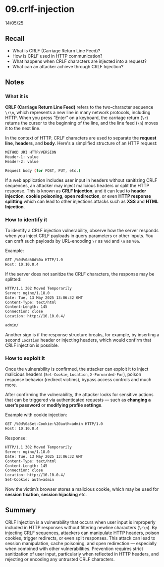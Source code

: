 # 09.crlf-injection

14/05/25

## Recall

- What is CRLF (Carriage Return Line Feed)?
- How is CRLF used in HTTP communication?
- What happens when CRLF characters are injected into a request?
- What can an attacker achieve through CRLF Injection?

## Notes

### What it is

**CRLF (Carriage Return Line Feed)** refers to the two-character sequence `\r\n`, which represents a new line in many network protocols, including HTTP. When you press “Enter” on a keyboard, the carriage return (`\r`) returns the cursor to the beginning of the line, and the line feed (`\n`) moves it to the next line.

In the context of HTTP, CRLF characters are used to separate the **request line**, **headers**, and **body**. Here's a simplified structure of an HTTP request:

```bash
METHOD URI HTTP/VERSION
Header-1: value
Header-2: value

Request body (for POST, PUT, etc.)
```

If a web application includes user input in headers without sanitizing CRLF sequences, an attacker may inject malicious headers or split the HTTP response. This is known as **CRLF Injection**, and it can lead to **header injection**, **cookie poisoning**, **open redirection**, or even **HTTP response splitting** which can lead to other injections attacks such as **XSS** and **HTML Injection**.

### How to identify it

To identify a CRLF injection vulnerability, observe how the server responds when you inject CRLF payloads in query parameters or other inputs. You can craft such payloads by URL-encoding `\r` as `%0d` and `\n` as `%0a`.

Example:

```bash
GET /%0d%0a%0d%0a HTTP/1.0
Host: 10.10.0.4
```

If the server does not sanitize the CRLF characters, the response may be splitted:

```bash
HTTP/1.1 302 Moved Temporarily
Server: nginx/1.18.0
Date: Tue, 13 May 2025 13:06:32 GMT
Content-Type: text/html
Content-Length: 145
Connection: close
Location: http://10.10.0.4/

admin/
```

Another sign is if the response structure breaks, for example, by inserting a second `Location` header or injecting headers, which would confirm that CRLF injection is possible.

### How to exploit it

Once the vulnerability is confirmed, the attacker can exploit it to inject malicious headers (`Set-Cookie`, `Location`, `X-Forwarded-For`), poison response behavior (redirect victims), bypass access controls and much more.

After confirming the vulnerability, the attacker looks for sensitive actions that can be triggered via authenticated requests — such as **changing a user’s password** or **modifying profile settings**.

Example with cookie injection:

```bash
GET /%0d%0aSet-Cookie:%20auth=admin HTTP/1.0
Host: 10.10.0.4
```

Response:

```bash
HTTP/1.1 302 Moved Temporarily
Server: nginx/1.18.0
Date: Tue, 13 May 2025 13:06:32 GMT
Content-Type: text/html
Content-Length: 145
Connection: close
Location: http://10.10.0.4/
Set-Cookie: auth=admin
```

Now the victim’s browser stores a malicious cookie, which may be used for **session fixation**, **session hijacking** etc.

## Summary

CRLF Injection is a vulnerability that occurs when user input is improperly included in HTTP responses without filtering newline characters (`\r\n`). By injecting CRLF sequences, attackers can manipulate HTTP headers, poison cookies, trigger redirects, or even split responses. This attack can lead to session manipulation, cache poisoning, and open redirection — especially when combined with other vulnerabilities. Prevention requires strict sanitization of user input, particularly when reflected in HTTP headers, and rejecting or encoding any untrusted CRLF characters.